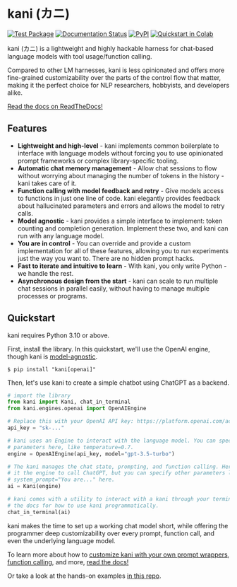 # kani (カニ)

[![Test Package](https://github.com/zhudotexe/kani/actions/workflows/pytest.yml/badge.svg)](https://github.com/zhudotexe/kani/actions/workflows/pytest.yml)
[![Documentation Status](https://readthedocs.org/projects/kani/badge/?version=latest)](https://kani.readthedocs.io/en/latest/?badge=latest)
[![PyPI](https://img.shields.io/pypi/v/kani)](https://pypi.org/project/kani/)
[![Quickstart in Colab](https://colab.research.google.com/assets/colab-badge.svg)](https://colab.research.google.com/github/zhudotexe/kani/blob/main/examples/colab_quickstart.ipynb)

kani (カニ) is a lightweight and highly hackable harness for chat-based language models with tool usage/function calling.

Compared to other LM harnesses, kani is less opinionated and offers more fine-grained customizability
over the parts of the control flow that matter, making it the perfect choice for NLP researchers, hobbyists, and
developers alike.

[Read the docs on ReadTheDocs!](http://kani.readthedocs.io/)

## Features

- **Lightweight and high-level** - kani implements common boilerplate to interface with language models without forcing
  you to use opinionated prompt frameworks or complex library-specific tooling.
- **Automatic chat memory management** - Allow chat sessions to flow without worrying about managing the number of
  tokens in the history - kani takes care of it.
- **Function calling with model feedback and retry** - Give models access to functions in just one line of code.
  kani elegantly provides feedback about hallucinated parameters and errors and allows the model to retry calls.
- **Model agnostic** - kani provides a simple interface to implement: token counting and completion generation.
  Implement these two, and kani can run with any language model.
- **You are in control** - You can override and provide a custom implementation for all
  of these features, allowing you to run experiments just the way you want to. There are no hidden prompt hacks.
- **Fast to iterate and intuitive to learn** - With kani, you only write Python - we handle the rest.
- **Asynchronous design from the start** - kani can scale to run multiple chat sessions in parallel easily, without
  having to manage multiple processes or programs.

## Quickstart

kani requires Python 3.10 or above.

First, install the library. In this quickstart, we'll use the OpenAI engine, though kani
is [model-agnostic](https://kani.readthedocs.io/en/latest/engines.html).

```shell
$ pip install "kani[openai]"
```

Then, let's use kani to create a simple chatbot using ChatGPT as a backend.

```python
# import the library
from kani import Kani, chat_in_terminal
from kani.engines.openai import OpenAIEngine

# Replace this with your OpenAI API key: https://platform.openai.com/account/api-keys
api_key = "sk-..."

# kani uses an Engine to interact with the language model. You can specify other model 
# parameters here, like temperature=0.7.
engine = OpenAIEngine(api_key, model="gpt-3.5-turbo")

# The kani manages the chat state, prompting, and function calling. Here, we only give 
# it the engine to call ChatGPT, but you can specify other parameters like 
# system_prompt="You are..." here.
ai = Kani(engine)

# kani comes with a utility to interact with a kani through your terminal! Check out 
# the docs for how to use kani programmatically.
chat_in_terminal(ai)
```

kani makes the time to set up a working chat model short, while offering the programmer deep customizability over
every prompt, function call, and even the underlying language model.

To learn more about how
to [customize kani with your own prompt wrappers](https://kani.readthedocs.io/en/latest/customization.html),
[function calling](https://kani.readthedocs.io/en/latest/function_calling.html), and
more, [read the docs!](http://kani.readthedocs.io/)

Or take a look at the hands-on examples [in this repo](https://github.com/zhudotexe/kani/tree/main/examples).

<!--
For developers:

## Build and Publish

`fastlmi` uses Hatchling to build.

Make sure to bump the version in pyproject.toml before publishing.

```shell
rm -r dist/
python -m build
python -m twine upload dist/*
```
-->
